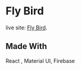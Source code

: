 # Fly Bird

live site: [Fly Bird](https://fly-bird-c9fdd.web.app/).

## Made With

React , Material UI, Firebase

